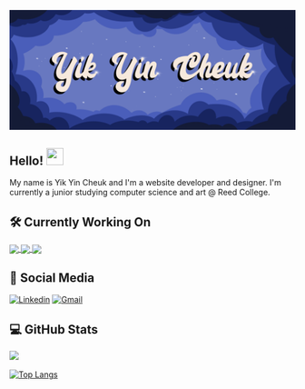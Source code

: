 [![Header](https://raw.githubusercontent.com/ycheuk/ycheuk/master/header.png "Header")](https://ycheuk.github.io/portfolio/)

## Hello! <img src="https://raw.githubusercontent.com/MartinHeinz/MartinHeinz/master/wave.gif" width="30px" height="30px" />  
My name is Yik Yin Cheuk and I'm a website developer and designer. I'm currently a junior studying computer science and art @ Reed College.

## 🛠️ Currently Working On
<a href="https://github.com/ycheuk/genshin-guide">
  <img align="center" src="https://github-readme-stats.vercel.app/api/pin/?username=ycheuk&repo=genshin-guide&title_color=ffffff&text_color=c9cacc&icon_color=2bbc8a&bg_color=1d1f21" />
</a>

<a href="https://github.com/ycheuk/study-time">
  <img align="center" src="https://github-readme-stats.vercel.app/api/pin/?username=ycheuk&repo=study-time&title_color=ffffff&text_color=c9cacc&icon_color=2bbc8a&bg_color=1d1f21" />
</a>

<a href="https://github.com/ycheuk/portfolio">
  <img align="center" src="https://github-readme-stats.vercel.app/api/pin/?username=ycheuk&repo=portfolio&title_color=ffffff&text_color=c9cacc&icon_color=2bbc8a&bg_color=1d1f21" />
</a>

## 🔗 Social Media
[![Linkedin](https://img.shields.io/badge/-LinkedIn-blue?&logo=Linkedin&logoColor=white)](https://www.linkedin.com/in/ycheuk/)
[![Gmail](https://img.shields.io/badge/-Gmail-c14438?&logo=Gmail&logoColor=white)](mailto:ycheuk03@gmail.com)

## 💻 GitHub Stats
<a href="https://git.io/streak-stats">
  <img src="https://github-readme-streak-stats.herokuapp.com?user=ycheuk&theme=neon-dark&hide_border=true&date_format=M%20j%5B%2C%20Y%5D"/>
</a>

[![Top Langs](https://github-readme-stats.vercel.app/api/top-langs/?username=ycheuk)](https://github.com/anuraghazra/github-readme-stats)



<!-- <a href="https://github.com/ycheuk"><img align="center" src="https://github-readme-stats.vercel.app/api/top-langs/?username=ycheuk&hide=java,html,tex&title_color=ffffff&text_color=c9cacc&icon_color=2bbc8a&bg_color=1d1f21&langs_count=3" /></a> -->

